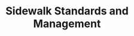 ---
  slug: "/sidewalkstandardsandmanagement"
  title: Sidewalk Standards and Management
  focusAreas: []
  principles: []
  seeOther: [Curb management,Downtown Management,Walking and Biking Encouragement]
  trackingProgressLinks: [Commute Mode]
---